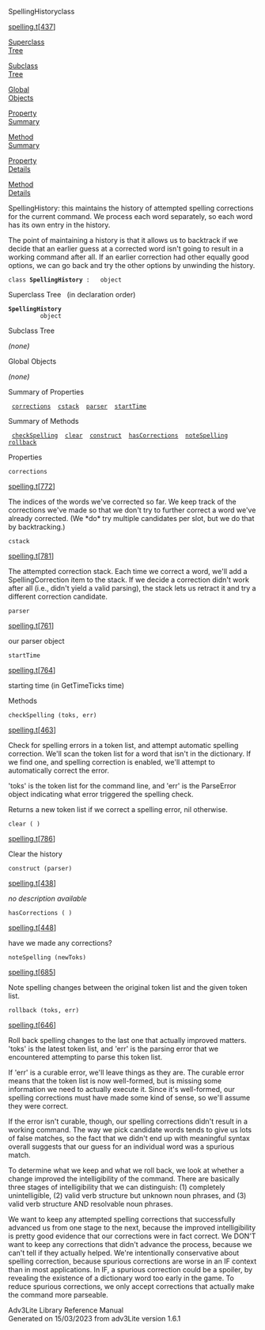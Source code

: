 ---
---
<span class="title">SpellingHistory</span><span class="type">class</span>

[spelling.t](../file/spelling.t.html)\[[437](../source/spelling.t.html#437)\]

[Superclass  
Tree](#_SuperClassTree_)

[Subclass  
Tree](#_SubClassTree_)

[Global  
Objects](#_ObjectSummary_)

[Property  
Summary](#_PropSummary_)

[Method  
Summary](#_MethodSummary_)

[Property  
Details](#_Properties_)

[Method  
Details](#_Methods_)

<div class="fdesc">

SpellingHistory: this maintains the history of attempted spelling
corrections for the current command. We process each word separately, so
each word has its own entry in the history.

The point of maintaining a history is that it allows us to backtrack if
we decide that an earlier guess at a corrected word isn't going to
result in a working command after all. If an earlier correction had
other equally good options, we can go back and try the other options by
unwinding the history.

`class `**`SpellingHistory`**` :   object`

</div>

<span id="_SuperClassTree_"></span>

<div class="mjhd">

<span class="hdln">Superclass Tree</span>   (in declaration order)

</div>

**`SpellingHistory`**  
`         object`  
<span id="_SubClassTree_"></span>

<div class="mjhd">

<span class="hdln">Subclass Tree</span>  

</div>

*(none)* <span id="_ObjectSummary_"></span>

<div class="mjhd">

<span class="hdln">Global Objects</span>  

</div>

*(none)* <span id="_PropSummary_"></span>

<div class="mjhd">

<span class="hdln">Summary of Properties</span>  

</div>

` `[`corrections`](#corrections)`  `[`cstack`](#cstack)`  `[`parser`](#parser)`  `[`startTime`](#startTime)`  `

<span id="_MethodSummary_"></span>

<div class="mjhd">

<span class="hdln">Summary of Methods</span>  

</div>

` `[`checkSpelling`](#checkSpelling)`  `[`clear`](#clear)`  `[`construct`](#construct)`  `[`hasCorrections`](#hasCorrections)`  `[`noteSpelling`](#noteSpelling)`  `[`rollback`](#rollback)`  `

<span id="_Properties_"></span>

<div class="mjhd">

<span class="hdln">Properties</span>  

</div>

<span id="corrections"></span>

`corrections`

[spelling.t](../file/spelling.t.html)\[[772](../source/spelling.t.html#772)\]

<div class="desc">

The indices of the words we've corrected so far. We keep track of the
corrections we've made so that we don't try to further correct a word
we've already corrected. (We \*do\* try multiple candidates per slot,
but we do that by backtracking.)

</div>

<span id="cstack"></span>

`cstack`

[spelling.t](../file/spelling.t.html)\[[781](../source/spelling.t.html#781)\]

<div class="desc">

The attempted correction stack. Each time we correct a word, we'll add a
SpellingCorrection item to the stack. If we decide a correction didn't
work after all (i.e., didn't yield a valid parsing), the stack lets us
retract it and try a different correction candidate.

</div>

<span id="parser"></span>

`parser`

[spelling.t](../file/spelling.t.html)\[[761](../source/spelling.t.html#761)\]

<div class="desc">

our parser object

</div>

<span id="startTime"></span>

`startTime`

[spelling.t](../file/spelling.t.html)\[[764](../source/spelling.t.html#764)\]

<div class="desc">

starting time (in GetTimeTicks time)

</div>

<span id="_Methods_"></span>

<div class="mjhd">

<span class="hdln">Methods</span>  

</div>

<span id="checkSpelling"></span>

`checkSpelling (toks, err)`

[spelling.t](../file/spelling.t.html)\[[463](../source/spelling.t.html#463)\]

<div class="desc">

Check for spelling errors in a token list, and attempt automatic
spelling correction. We'll scan the token list for a word that isn't in
the dictionary. If we find one, and spelling correction is enabled,
we'll attempt to automatically correct the error.

'toks' is the token list for the command line, and 'err' is the
ParseError object indicating what error triggered the spelling check.

Returns a new token list if we correct a spelling error, nil otherwise.

</div>

<span id="clear"></span>

`clear ( )`

[spelling.t](../file/spelling.t.html)\[[786](../source/spelling.t.html#786)\]

<div class="desc">

Clear the history

</div>

<span id="construct"></span>

`construct (parser)`

[spelling.t](../file/spelling.t.html)\[[438](../source/spelling.t.html#438)\]

<div class="desc">

*no description available*

</div>

<span id="hasCorrections"></span>

`hasCorrections ( )`

[spelling.t](../file/spelling.t.html)\[[448](../source/spelling.t.html#448)\]

<div class="desc">

have we made any corrections?

</div>

<span id="noteSpelling"></span>

`noteSpelling (newToks)`

[spelling.t](../file/spelling.t.html)\[[685](../source/spelling.t.html#685)\]

<div class="desc">

Note spelling changes between the original token list and the given
token list.

</div>

<span id="rollback"></span>

`rollback (toks, err)`

[spelling.t](../file/spelling.t.html)\[[646](../source/spelling.t.html#646)\]

<div class="desc">

Roll back spelling changes to the last one that actually improved
matters. 'toks' is the latest token list, and 'err' is the parsing error
that we encountered attempting to parse this token list.

If 'err' is a curable error, we'll leave things as they are. The curable
error means that the token list is now well-formed, but is missing some
information we need to actually execute it. Since it's well-formed, our
spelling corrections must have made some kind of sense, so we'll assume
they were correct.

If the error isn't curable, though, our spelling corrections didn't
result in a working command. The way we pick candidate words tends to
give us lots of false matches, so the fact that we didn't end up with
meaningful syntax overall suggests that our guess for an individual word
was a spurious match.

To determine what we keep and what we roll back, we look at whether a
change improved the intelligibility of the command. There are basically
three stages of intelligibility that we can distinguish: (1) completely
unintelligible, (2) valid verb structure but unknown noun phrases, and
(3) valid verb structure AND resolvable noun phrases.

We want to keep any attempted spelling corrections that successfully
advanced us from one stage to the next, because the improved
intelligibility is pretty good evidence that our corrections were in
fact correct. We DON'T want to keep any corrections that didn't advance
the process, because we can't tell if they actually helped. We're
intentionally conservative about spelling correction, because spurious
corrections are worse in an IF context than in most applications. In IF,
a spurious correction could be a spoiler, by revealing the existence of
a dictionary word too early in the game. To reduce spurious corrections,
we only accept corrections that actually make the command more
parseable.

</div>

<div class="ftr">

Adv3Lite Library Reference Manual  
Generated on 15/03/2023 from adv3Lite version 1.6.1

</div>
